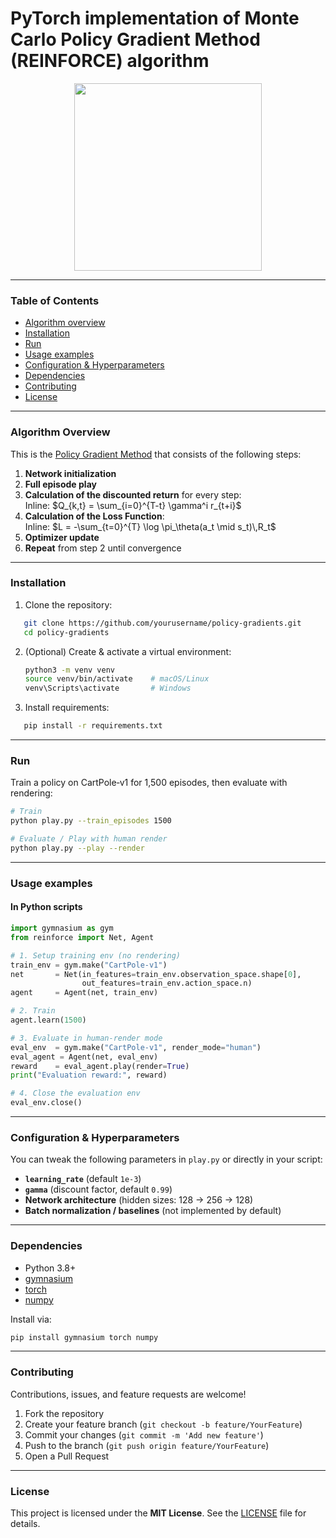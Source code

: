# PyTorch implementation of Monte Carlo Policy Gradient Method (REINFORCE) algorithm

<p align="center">
  <img src="https://gymnasium.farama.org/_images/lunar_lander.gif" width="300"/>
</p>

---

### Table of Contents
* [Algorithm overview](#algorithm-overview)
* [Installation](#installation)
* [Run](#run)
* [Usage examples](#usage-examples)
* [Configuration & Hyperparameters](#configuration--hyperparameters)
* [Dependencies](#dependencies)
* [Contributing](#contributing)
* [License](#license)

---

### Algorithm Overview
This is the [Policy Gradient Method](https://en.wikipedia.org/wiki/Policy_gradient_method) that
consists of the following steps:
1. **Network initialization**  
2. **Full episode play**  
3. **Calculation of the discounted return** for every step:  
   Inline: $Q_{k,t} = \sum_{i=0}^{T-t} \gamma^i r_{t+i}$  
4. **Calculation of the Loss Function**:  
   Inline: $L = -\sum_{t=0}^{T} \log \pi_\theta(a_t \mid s_t)\,R_t$  
5. **Optimizer update**  
6. **Repeat** from step 2 until convergence  

---

### Installation
1. Clone the repository:  
```bash
   git clone https://github.com/yourusername/policy-gradients.git
   cd policy-gradients
```

2. (Optional) Create & activate a virtual environment:

   ```bash
   python3 -m venv venv
   source venv/bin/activate    # macOS/Linux
   venv\Scripts\activate       # Windows
   ```
3. Install requirements:

```bash
   pip install -r requirements.txt
```

---

### Run

Train a policy on CartPole‑v1 for 1,500 episodes, then evaluate with rendering:

```bash
# Train
python play.py --train_episodes 1500

# Evaluate / Play with human render
python play.py --play --render
```

---

### Usage examples

#### In Python scripts

```python
import gymnasium as gym
from reinforce import Net, Agent

# 1. Setup training env (no rendering)
train_env = gym.make("CartPole-v1")
net       = Net(in_features=train_env.observation_space.shape[0],
                out_features=train_env.action_space.n)
agent     = Agent(net, train_env)

# 2. Train
agent.learn(1500)

# 3. Evaluate in human‑render mode
eval_env  = gym.make("CartPole-v1", render_mode="human")
eval_agent = Agent(net, eval_env)
reward    = eval_agent.play(render=True)
print("Evaluation reward:", reward)

# 4. Close the evaluation env
eval_env.close()
```

---

### Configuration & Hyperparameters

You can tweak the following parameters in `play.py` or directly in your script:

* **`learning_rate`** (default `1e-3`)
* **`gamma`** (discount factor, default `0.99`)
* **Network architecture** (hidden sizes: 128 → 256 → 128)
* **Batch normalization / baselines** (not implemented by default)

---

### Dependencies

* Python 3.8+
* [gymnasium](https://gymnasium.farama.org/)
* [torch](https://pytorch.org/)
* [numpy](https://numpy.org/)

Install via:

```bash
pip install gymnasium torch numpy
```

---

### Contributing

Contributions, issues, and feature requests are welcome!

1. Fork the repository
2. Create your feature branch (`git checkout -b feature/YourFeature`)
3. Commit your changes (`git commit -m 'Add new feature'`)
4. Push to the branch (`git push origin feature/YourFeature`)
5. Open a Pull Request

---

### License

This project is licensed under the **MIT License**. See the [LICENSE](./LICENSE) file for details.

